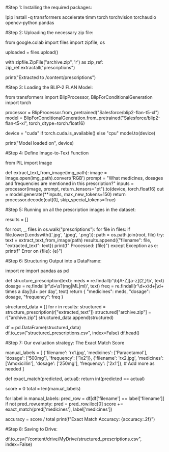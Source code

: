 #Step 1: Installing the required packages:

!pip install -q transformers accelerate timm torch torchvision torchaudio opencv-python pandas

#Step 2: Uploading the necessary zip file:

from google.colab import files
import zipfile, os

uploaded = files.upload() 

with zipfile.ZipFile("archive.zip", 'r') as zip_ref:
    zip_ref.extractall("prescriptions")

print("Extracted to /content/prescriptions")

#Step 3: Loading the BLIP-2 FLAN Model:

from transformers import BlipProcessor, BlipForConditionalGeneration
import torch

processor = BlipProcessor.from_pretrained("Salesforce/blip2-flan-t5-xl")
model = BlipForConditionalGeneration.from_pretrained("Salesforce/blip2-flan-t5-xl", torch_dtype=torch.float16)

device = "cuda" if torch.cuda.is_available() else "cpu"
model.to(device)

print("Model loaded on", device)

#Step 4: Define Image-to-Text Function

from PIL import Image

def extract_text_from_image(img_path):
    image = Image.open(img_path).convert('RGB')
    prompt = "What medicines, dosages and frequencies are mentioned in this prescription?"
    inputs = processor(image, prompt, return_tensors="pt").to(device, torch.float16)
    out = model.generate(**inputs, max_new_tokens=150)
    return processor.decode(out[0], skip_special_tokens=True)

#Step 5: Running on all the prescription images in the dataset:

results = []

for root, _, files in os.walk("prescriptions"):
    for file in files:
        if file.lower().endswith(('.jpg', '.jpeg', '.png')):
            path = os.path.join(root, file)
            try:
                text = extract_text_from_image(path)
                results.append({"filename": file, "extracted_text": text})
                print(f" Processed: {file}")
            except Exception as e:
                print(f" Error on {file}: {e}")

#Step 6: Structuring Output into a DataFrame:

import re
import pandas as pd

def structure_prescription(text):
    meds = re.findall(r'\b[A-Z][a-z]{2,}\b', text)
    dosage = re.findall(r'\d+\s?(mg|ML|ml)', text)
    freq = re.findall(r'\d+x\d+|\d+ times a day|\d+ per day', text)
    return {
        "medicines": meds,
        "dosage": dosage,
        "frequency": freq
    }

structured_data = []
for r in results:
    structured = structure_prescription(r["extracted_text"])
    structured["archive.zip"] = r["archive.zip"]
    structured_data.append(structured)

df = pd.DataFrame(structured_data)
df.to_csv("structured_prescriptions.csv", index=False)
df.head()

#Step 7: Our evaluation strategy: The Exact Match Score

manual_labels = [
    {'filename': 'rx1.jpg', 'medicines': ['Paracetamol'], 'dosage': ['500mg'], 'frequency': ['1x2']},
    {'filename': 'rx2.jpg', 'medicines': ['Amoxicillin'], 'dosage': ['250mg'], 'frequency': ['2x1']},
    # Add more as needed
]

def exact_match(predicted, actual):
    return int(predicted == actual)

score = 0
total = len(manual_labels)

for label in manual_labels:
    pred_row = df[df['filename'] == label['filename']]
    if not pred_row.empty:
        pred = pred_row.iloc[0]
        score += exact_match(pred['medicines'], label['medicines'])

accuracy = score / total
print(f"Exact Match Accuracy: {accuracy:.2f}")

#Step 8: Saving to Drive:

df.to_csv("/content/drive/MyDrive/structured_prescriptions.csv", index=False)

